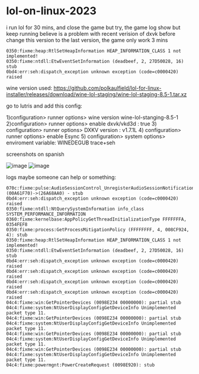# lol-on-linux-2023
i run lol for 30 mins, and close the game but try, the game log show but keep running 
 believe is a problem with recent verision of dxvk before change this version to the last version, the game only work 3 mins
```
0350:fixme:heap:RtlSetHeapInformation HEAP_INFORMATION_CLASS 1 not implemented!
0350:fixme:ntdll:EtwEventSetInformation (deadbeef, 2, 27D50028, 16) stub
0bd4:err:seh:dispatch_exception unknown exception (code=c0000420) raised
```

wine version used:  https://github.com/polkaulfield/lol-for-linux-installer/releases/download/wine-lol-staging/wine-lol-staging-8.5-1.tar.xz

go to lutris and add this config: 

1)configuration> runner options> wine version wine-lol-stanging-8.5-1
2)configuration> runner options> enable dxvk/vkd3d : true
3) configuration> runner options> DXKV version : v1.7.1L
4) configuration> runner options> enable Esync
5) configuration> system options> enviroment variable: WINEDEGUB  trace+seh

screenshots on spanish

![image](https://user-images.githubusercontent.com/22879539/231023700-78efc24e-1887-4a1a-b028-5beeec8d173b.png)
![image](https://user-images.githubusercontent.com/22879539/231023736-b75471d6-f7d8-45a2-b388-696d1826b49e.png)


logs maybe someone can help or something:
```
070c:fixme:pulse:AudioSessionControl_UnregisterAudioSessionNotification (00A61F70)->(26A68AA0) - stub
0bd4:err:seh:dispatch_exception unknown exception (code=c0000420) raised
0350:fixme:ntdll:NtQuerySystemInformation info_class SYSTEM_PERFORMANCE_INFORMATION
0360:fixme:kernelbase:AppPolicyGetThreadInitializationType FFFFFFFA, 0354FEF8
0350:fixme:process:GetProcessMitigationPolicy (FFFFFFFF, 4, 008CF924, 4): stub
0350:fixme:heap:RtlSetHeapInformation HEAP_INFORMATION_CLASS 1 not implemented!
0350:fixme:ntdll:EtwEventSetInformation (deadbeef, 2, 27D50028, 16) stub
0bd4:err:seh:dispatch_exception unknown exception (code=c0000420) raised
0bd4:err:seh:dispatch_exception unknown exception (code=c0000420) raised
0bd4:err:seh:dispatch_exception unknown exception (code=c0000420) raised
0bd4:err:seh:dispatch_exception unknown exception (code=c0000420) raised
04c4:fixme:win:GetPointerDevices (0098E234 00000000): partial stub
04c4:fixme:system:NtUserDisplayConfigGetDeviceInfo Unimplemented packet type 11.
04c4:fixme:win:GetPointerDevices (0098E234 00000000): partial stub
04c4:fixme:system:NtUserDisplayConfigGetDeviceInfo Unimplemented packet type 11.
04c4:fixme:win:GetPointerDevices (0098E234 00000000): partial stub
04c4:fixme:system:NtUserDisplayConfigGetDeviceInfo Unimplemented packet type 11.
04c4:fixme:win:GetPointerDevices (0098E234 00000000): partial stub
04c4:fixme:system:NtUserDisplayConfigGetDeviceInfo Unimplemented packet type 11.
04c4:fixme:powermgnt:PowerCreateRequest (0098E920): stub

```

